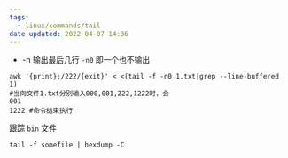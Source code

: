 ```yaml
---
tags:
  - linux/commands/tail
date updated: 2022-04-07 14:36
---
```


- -n 输出最后几行 `-n0` 即一个也不输出

```shell
awk '{print};/222/{exit}' < <(tail -f -n0 1.txt|grep --line-buffered 1)
#当向文件1.txt分别输入000,001,222,1222时，会
001
1222 #命令结束执行
```

跟踪 `bin` 文件

```shell
tail -f somefile | hexdump -C
```
